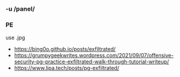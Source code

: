 ### -u /panel/

### PE
use .jpg

* https://bing0o.github.io/posts/exfiltrated/
* https://grumpygeekwrites.wordpress.com/2021/09/07/offensive-security-pg-practice-exfiltrated-walk-through-tutorial-writeup/
* https://www.lipa.tech/posts/pg-exfiltrated/